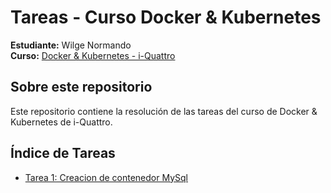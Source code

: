 # Tareas - Curso Docker & Kubernetes

**Estudiante:** Wilge Normando <br>
**Curso:** [Docker & Kubernetes - i-Quattro](https://github.com/alefiengo/curso-docker-kubernetes-diaconia/tree/main/bloque-docker)

## Sobre este repositorio

Este repositorio contiene la resolución de las tareas del curso de Docker & Kubernetes de i-Quattro.

## Índice de Tareas

- [Tarea 1: Creacion de contenedor MySql](clase1/)
